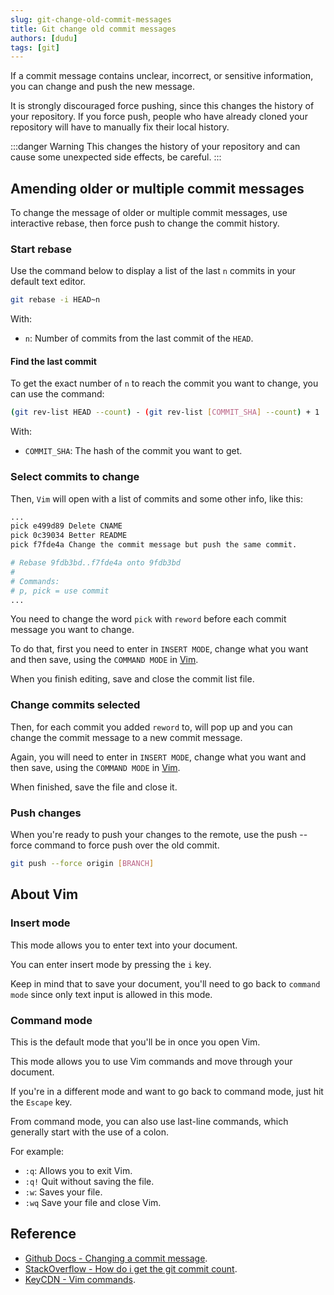 ```yaml
---
slug: git-change-old-commit-messages
title: Git change old commit messages
authors: [dudu]
tags: [git]
---
```


If a commit message contains unclear, incorrect, or sensitive information, you can change and push the new message.

It is strongly discouraged force pushing, since this changes the history of your repository. If you force push, people who have already cloned your repository will have to manually fix their local history.

:::danger Warning
This changes the history of your repository and can cause some unexpected side effects, be careful.
:::

## Amending older or multiple commit messages

To change the message of older or multiple commit messages, use interactive rebase, then force push to change the commit history.


### Start rebase

Use the command below to display a list of the last `n` commits in your default text editor.

```bash
git rebase -i HEAD~n
```

With:
- `n`: Number of commits from the last commit of the `HEAD`.

#### Find the last commit

To get the exact number of `n` to reach the commit you want to change, you can use the command:

```bash
(git rev-list HEAD --count) - (git rev-list [COMMIT_SHA] --count) + 1
```

With:
- `COMMIT_SHA`: The hash of the commit you want to get.

### Select commits to change

Then, `Vim` will open with a list of commits and some other info, like this:

```bash
...
pick e499d89 Delete CNAME
pick 0c39034 Better README
pick f7fde4a Change the commit message but push the same commit.

# Rebase 9fdb3bd..f7fde4a onto 9fdb3bd
#
# Commands:
# p, pick = use commit
...
```

You need to change the word `pick` with `reword` before each commit message you want to change.

To do that, first you need to enter in `INSERT MODE`, change what you want and then save, using the `COMMAND MODE` in [Vim](#about-vim).

When you finish editing, save and close the commit list file.

### Change commits selected

Then, for each commit you added `reword` to, will pop up and you can change the commit message to a new commit message.

Again, you will need to enter in `INSERT MODE`, change what you want and then save, using the `COMMAND MODE` in [Vim](#about-vim).

When finished, save the file and close it.

### Push changes

When you're ready to push your changes to the remote, use the push --force command to force push over the old commit.

```bash
git push --force origin [BRANCH]
```


## About Vim

### Insert mode

This mode allows you to enter text into your document.

You can enter insert mode by pressing the `i` key.

Keep in mind that to save your document, you'll need to go back to `command mode` since only text input is allowed in this mode.

### Command mode

This is the default mode that you'll be in once you open Vim.

This mode allows you to use Vim commands and move through your document.

If you're in a different mode and want to go back to command mode, just hit the `Escape` key.

From command mode, you can also use last-line commands, which generally start with the use of a colon.

For example:
- `:q`: Allows you to exit Vim.
- `:q!` Quit without saving the file.
- `:w`: Saves your file.
- `:wq` Save your file and close Vim.


## Reference

- [Github Docs - Changing a commit message](https://docs.github.com/en/pull-requests/committing-changes-to-your-project/creating-and-editing-commits/changing-a-commit-message).
- [StackOverflow - How do i get the git commit count](https://stackoverflow.com/questions/677436/how-do-i-get-the-git-commit-count).
- [KeyCDN - Vim commands](https://www.keycdn.com/blog/vim-commands).
